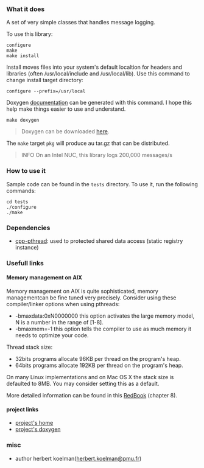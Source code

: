 ### What it does

A set of very simple classes that handles message logging.

To use this library:

    configure
    make
    make install

Install moves files into your system's default localtion for headers and libraries (often /usr/local/include and /usr/local/lib). Use this command to change install target directory:

    configure --prefix=/usr/local

Doxygen [documentation]() can be generated with this command. I hope this help make things easier to use and understand.

    make doxygen

> Doxygen can be downloaded [here](http://www.stack.nl/~dimitri/doxygen/index.html).

The `make` target `pkg` will produce au tar.gz that can be distributed.

> INFO On an Intel NUC, this library logs 200,000 messages/s

### How to use it

Sample code can be found in the `tests` directory. To use it, run the following commands:

    cd tests
    ./configure
    ./make

### Dependencies

* [cpp-pthread](https://github.com/HerbertKoelman/cpp-pthread): used to protected shared data access (static registry instance)

### Usefull links

#### Memory management on AIX

Memory management on AIX is quite sophisticated, memory managementcan be fine tuned very precisely. Consider using these compiler/linker options when using pthreads:
* -bmaxdata:0xN0000000 this option activates the large memory model, N is a number in the range of [1-8].
* -bmaxmem=-1 this option tells the compiler to use as much memory it needs to optimize your code.

Thread stack size:
* 32bits programs allocate 96KB per thread on the program's heap.
* 64bits programs allocate 192KB per thread on the program's heap.

On many Linux implementations and on Mac OS X the stack size is defaulted to 8MB. You may consider setting this as a default.

More detailed information can be found in this [RedBook](http://www.redbooks.ibm.com/redbooks/pdfs/sg245674.pdf) (chapter 8).

#### project links

* [project's home]()
* [project's doxygen]()

### misc

* author herbert koelman(herbert.koelman@pmu.fr)
